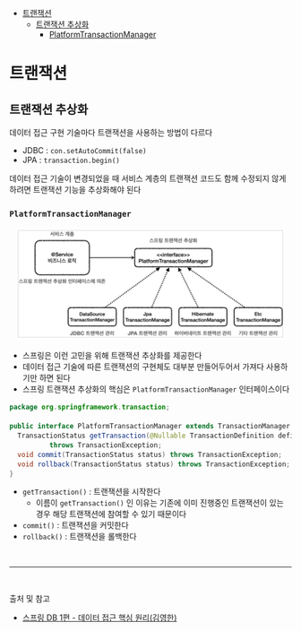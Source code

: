 - [트랜잭션](#트랜잭션)
  - [트랜잭션 추상화](#트랜잭션-추상화)
    - [PlatformTransactionManager](#platformtransactionmanager)

# 트랜잭션

## 트랜잭션 추상화

데이터 접근 구현 기술마다 트랜잭션을 사용하는 방법이 다르다
- JDBC : `con.setAutoCommit(false)`
- JPA : `transaction.begin()`

데이터 접근 기술이 변경되었을 때 서비스 계층의 트랜잭션 코드도 함께 수정되지 않게 하려면 트랜잭션 기능을 추상화해야 된다

### `PlatformTransactionManager`
<p align="center">
    <img src="../image/spring_transaction_abstraction.png"  width="480" height="auto">
</p>

- 스프링은 이런 고민을 위해 트랜잭션 추상화를 제공한다
- 데이터 접근 기술에 따른 트랜잭션의 구현체도 대부분 만들어두어서 가져다 사용하기만 하면 된다
- 스프링 트랜잭션 추상화의 핵심은 `PlatformTransactionManager` 인터페이스이다

```java
package org.springframework.transaction;

public interface PlatformTransactionManager extends TransactionManager {
  TransactionStatus getTransaction(@Nullable TransactionDefinition definition)
          throws TransactionException;
  void commit(TransactionStatus status) throws TransactionException;
  void rollback(TransactionStatus status) throws TransactionException;
}
```

- `getTransaction()` : 트랜잭션을 시작한다
  - 이름이 `getTransaction()` 인 이유는 기존에 이미 진행중인 트랜잭션이 있는 경우 해당 트랜잭션에 참여할 수 있기 때문이다
- `commit()` : 트랜잭션을 커밋한다
- `rollback()` : 트랜잭션을 롤백한다

<br/>

---

<br/>

출처 및 참고
- [스프링 DB 1편 - 데이터 접근 핵심 원리(김영한)](https://www.inflearn.com/course/%EC%8A%A4%ED%94%84%EB%A7%81-db-1/dashboard)